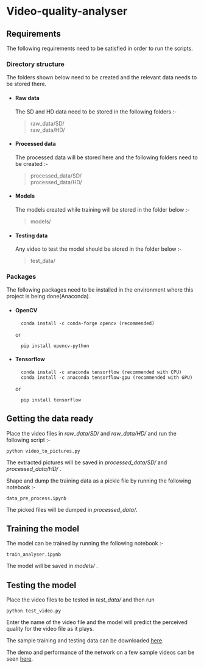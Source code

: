 # Video-quality-analyser

## Requirements

The following requirements need to be satisfied in order to run the scripts.

### Directory structure

The folders shown below need to be created and the relevant data needs to be stored there.

- #### Raw data  
    The SD and HD data need to be stored in the following folders :-
    > raw_data/SD/  
    raw_data/HD/

- #### Processed data
    The processed data will be stored here and the following folders need to be created :-
    > processed_data/SD/  
    processed_data/HD/

- #### Models
    The models created while training will be stored in the folder below :-
    > models/

- #### Testing data
    Any video to test the model should be stored in the folder below :-
    > test_data/

###  Packages
The following packages need to be installed in the environment where this project is being done(Anaconda).

- #### OpenCV
        conda install -c conda-forge opencv (recommended)  
    or  
        
        pip install opencv-python

- #### Tensorflow
    
        conda install -c anaconda tensorflow (recommended with CPU)  
        conda install -c anaconda tensorflow-gpu (recommended with GPU)   
    or  
        
        pip install tensorflow

## Getting the data ready  

Place the video files in *raw_data/SD/* and *raw_data/HD/* and run the following script :-  

    python video_to_pictures.py  

The extracted pictures will be saved in *processed_data/SD/* and *processed_data/HD/* .  

Shape and dump the training data as a pickle file by running the following notebook :-  

    data_pre_process.ipynb

The picked files will be dumped in *processed_data/*.

## Training the model

The model can be trained by running the following notebook :-  

    train_analyser.ipynb

The model will be saved in *models/* .

## Testing the model

Place the video files to be tested in *test_data/* and then run 

    python test_video.py

Enter the name of the video file and the model will predict the perceived quality for the video file as it plays. 


The sample training and testing data can be downloaded [here](https://drive.google.com/drive/folders/14iTpRFcQXJfnLlEQMqTwnF_w03yeM-6M?usp=sharing).

The demo and performance of the network on a few sample videos can be seen [here](https://drive.google.com/drive/folders/1C2fepY84iWbG_GiNavNOGL3eh-IHXqqo?usp=sharing).